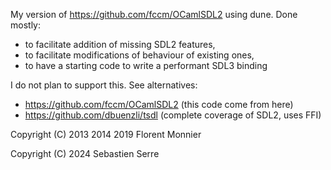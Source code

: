 My version of https://github.com/fccm/OCamlSDL2 using dune.
Done mostly:

- to facilitate addition of missing SDL2 features,
- to facilitate modifications of behaviour of existing ones,
- to have a starting code to write a performant SDL3 binding

I do not plan to support this. See alternatives:

- https://github.com/fccm/OCamlSDL2 (this code come from here)
- https://github.com/dbuenzli/tsdl (complete coverage of SDL2, uses FFI)


Copyright (C) 2013 2014 2019 Florent Monnier

Copyright (C) 2024 Sebastien Serre
